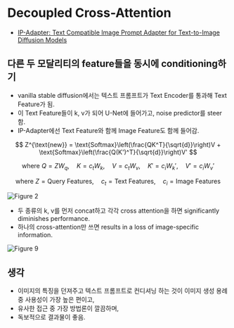 # Decoupled Cross-Attention
- [IP-Adapter: Text Compatible Image Prompt Adapter for Text-to-Image Diffusion Models](https://arxiv.org/abs/2308.06721)

## 다른 두 모달리티의 feature들을 동시에 conditioning하기
- vanilla stable diffusion에서는 텍스트 프롬프트가 Text Encoder를 통과해 Text Feature가 됨.
- 이 Text Feature들이 k, v가 되어 U-Net에 들어가고, noise predictor를 steer 함.
- IP-Adapter에선 Text Feature와 함께 Image Feature도 함께 들어감.

$$
Z^{\text{new}} = \text{Softmax}\left(\frac{QK^T}{\sqrt{d}}\right)V + \text{Softmax}\left(\frac{Q(K')^T}{\sqrt{d}}\right)V'
$$

$$
\text{where } Q = ZW_q, \quad K = c_t W_k, \quad V = c_t W_v, \quad K' = c_i W_k', \quad V' = c_i W_v'
$$

$$
\text{where } Z = \text{Query Features}, \quad c_t = \text{Text Features}, \quad c_i = \text{Image Features}
$$

![Figure 2](https://github.com/star-bits/blog/assets/93939472/89793dad-ad5e-42c0-95a9-09b0f7daa61f)

- 두 종류의 k, v를 먼저 concat하고 각각 cross attention을 하면 significantly diminishes performance.
- 하나의 cross-attention만 쓰면 results in a loss of image-specific information.

![Figure 9](https://github.com/star-bits/blog/assets/93939472/0efff47d-f691-434c-9172-b1fa26f08262)

## 생각
- 이미지의 특징을 던져주고 텍스트 프롬프트로 컨디셔닝 하는 것이 이미지 생성 용례 중 사용성이 가장 높은 편이고,
- 유사한 접근 중 가장 방법론이 깔끔하며,
- 독보적으로 결과물이 좋음.
